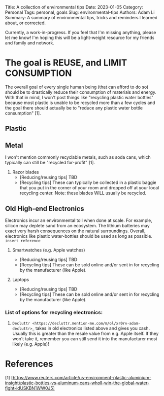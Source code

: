 Title: A collection of environmental tips
Date: 2023-01-05
Category: Personal
Tags: personal, goals
Slug: environmental-tips
Authors: Adam Li
Summary: A summary of environmental tips, tricks and reminders I learned about, or corrected.

Currently, a work-in-progress. If you feel that I'm missing anything, please let me know! I'm hoping this will be a light-weight resource for my friends and family and network.

# The goal is REUSE, and LIMIT CONSUMPTION

The overall goal of every single human being (that can afford to do so) should be to drastically reduce their consumption of materials and energy. With that in mind, I won't post things like "recycling plastic water bottles" because most plastic is unable to be recycled more than a few cycles and the goal there should actually be to "reduce any plastic water bottle consumption" [1].

## Plastic

## Metal 

I won't mention commonly recyclable metals, such as soda cans, which typically can still be "recycled for-profit" [1].

1. Razor blades
    - [Reducing/reusing tips] TBD
    - [Recycling tips] These can typically be collected in a plastic baggie that you put in the corner of your room and dropped off at your local recycling center. Note: these blades WILL usually be recycled.

## Old High-end Electronics

Electronics incur an environmental toll when done at scale. For example, silicon may deplete sand from an ecosystem. The lithium batteries may exact very harsh consequences on the natural surroundings. Overall, electronics like plastic water-bottles should be used as long as possible. `insert reference`

1. Smartwatches (e.g. Apple watches)
    - [Reducing/reusing tips] TBD
    - [Recycling tips] These can be sold online and/or sent in for recycling by the manufacturer (like Apple).

2. Laptops
    - [Reducing/reusing tips] TBD
    - [Recycling tips] These can be sold online and/or sent in for recycling by the manufacturer (like Apple).

### List of options for recycling electronics:

1. `Decluttr <https://decluttr.mention-me.com/m/ol/xr0rv-adam-decluttr>`_ takes in old electronics listed above and gives you cash. Usually this is greater than the resale value from e.g. Apple itself. If they won't take it, remember you can still send it into the manufacturer most likely (e.g. Apple)!

# References
[1] [https://www.reuters.com/article/us-environment-plastic-aluminium-insight/plastic-bottles-vs-aluminum-cans-wholl-win-the-global-water-fight-idUSKBN1WW0J5]